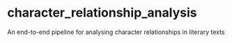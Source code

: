 # character_relationship_analysis
An end-to-end pipeline for analysing character relationships in literary texts
